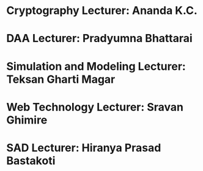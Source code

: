 # Cryptography Lecturer: Ananda K.C.

# DAA Lecturer: Pradyumna Bhattarai

# Simulation and Modeling Lecturer: Teksan Gharti Magar

# Web Technology Lecturer: Sravan Ghimire

# SAD Lecturer: Hiranya Prasad Bastakoti
